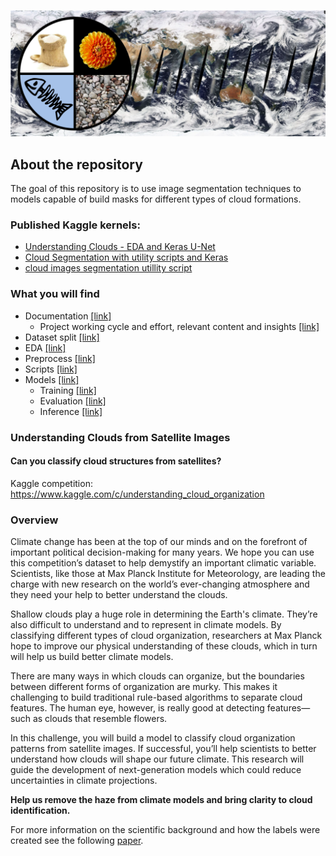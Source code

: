 ![](https://github.com/dimitreOliveira/UnderstandingCloudsFromSatelliteImages/blob/master/Assets/banner.png)

## About the repository
The goal of this repository is to use image segmentation techniques to models capable of build masks for different types of cloud formations.

### Published Kaggle kernels:
 - [Understanding Clouds - EDA and Keras U-Net](https://www.kaggle.com/dimitreoliveira/understanding-clouds-eda-and-keras-u-net)
 - [Cloud Segmentation with utility scripts and Keras](https://www.kaggle.com/dimitreoliveira/cloud-segmentation-with-utility-scripts-and-keras)
 - [cloud images segmentation utillity script](https://www.kaggle.com/dimitreoliveira/cloud-images-segmentation-utillity-script)

### What you will find
- Documentation [[link]](https://github.com/dimitreOliveira/UnderstandingCloudsFromSatelliteImages/tree/master/Documentation)
  - Project working cycle and effort, relevant content and insights [[link]](https://github.com/dimitreOliveira/UnderstandingCloudsFromSatelliteImages/blob/master/Documentation/Planning.md)
- Dataset split [[link]](https://github.com/dimitreOliveira/UnderstandingCloudsFromSatelliteImages/tree/master/Dataset%20split)
- EDA [[link]](https://github.com/dimitreOliveira/UnderstandingCloudsFromSatelliteImages/tree/master/EDA)
- Preprocess [[link]](https://github.com/dimitreOliveira/UnderstandingCloudsFromSatelliteImages/tree/master/Preprocess)
- Scripts [[link]](https://github.com/dimitreOliveira/UnderstandingCloudsFromSatelliteImages/tree/master/Scripts)
- Models [[link]](https://github.com/dimitreOliveira/UnderstandingCloudsFromSatelliteImages/tree/master/Model%20backlog)
  - Training [[link]](https://github.com/dimitreOliveira/UnderstandingCloudsFromSatelliteImages/tree/master/Model%20backlog/Training)
  - Evaluation [[link]](https://github.com/dimitreOliveira/UnderstandingCloudsFromSatelliteImages/tree/master/Model%20backlog/Evaluation)
  - Inference [[link]](https://github.com/dimitreOliveira/UnderstandingCloudsFromSatelliteImages/tree/master/Model%20backlog/Inference)

### Understanding Clouds from Satellite Images
#### Can you classify cloud structures from satellites?

Kaggle competition: https://www.kaggle.com/c/understanding_cloud_organization

### Overview

Climate change has been at the top of our minds and on the forefront of important political decision-making for many years. We hope you can use this competition’s dataset to help demystify an important climatic variable. Scientists, like those at Max Planck Institute for Meteorology, are leading the charge with new research on the world’s ever-changing atmosphere and they need your help to better understand the clouds.

Shallow clouds play a huge role in determining the Earth's climate. They’re also difficult to understand and to represent in climate models. By classifying different types of cloud organization, researchers at Max Planck hope to improve our physical understanding of these clouds, which in turn will help us build better climate models.

There are many ways in which clouds can organize, but the boundaries between different forms of organization are murky. This makes it challenging to build traditional rule-based algorithms to separate cloud features. The human eye, however, is really good at detecting features—such as clouds that resemble flowers.

In this challenge, you will build a model to classify cloud organization patterns from satellite images. If successful, you’ll help scientists to better understand how clouds will shape our future climate. This research will guide the development of next-generation models which could reduce uncertainties in climate projections.

**Help us remove the haze from climate models and bring clarity to cloud identification.**

For more information on the scientific background and how the labels were created see the following [paper](https://arxiv.org/abs/1906.01906).
